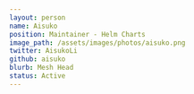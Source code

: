 ```yaml
---
layout: person
name: Aisuko
position: Maintainer - Helm Charts
image_path: /assets/images/photos/aisuko.png
twitter: AisukoLi
github: aisuko
blurb: Mesh Head
status: Active
---
```

